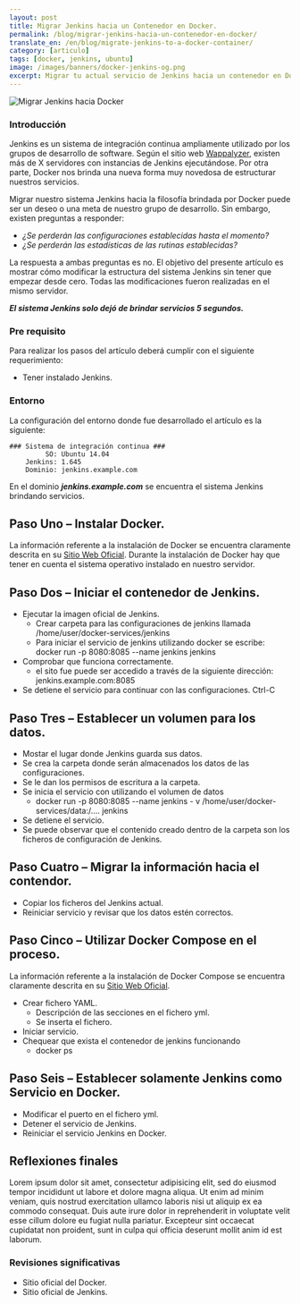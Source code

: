 ```yaml
---
layout: post
title: Migrar Jenkins hacia un Contenedor en Docker.
permalink: /blog/migrar-jenkins-hacia-un-contenedor-en-docker/
translate_en: /en/blog/migrate-jenkins-to-a-docker-container/
category: [articulo]
tags: [docker, jenkins, ubuntu]
image: /images/banners/docker-jenkins-og.png
excerpt: Migrar tu actual servicio de Jenkins hacia un contenedor en Docker es bien sencillo.
---
```


<img src="{{ site.baseurl }}/images/banners/jenkins-docker.png" title="Migrar Jenkins hacia Docker" name="Migrar Jenkins hacia Docker" />

### Introducción

Jenkins es un sistema de integración continua ampliamente utilizado por los grupos de desarrollo de software. Según el sitio web <a href="https://wappalyzer.com/">Wappalyzer</a>, existen más de X servidores con instancias de Jenkins ejecutándose. Por otra parte, Docker nos brinda una nueva forma muy novedosa de estructurar nuestros servicios.

Migrar nuestro sistema Jenkins hacia la filosofía brindada por Docker puede ser un deseo o una meta de nuestro grupo de desarrollo. Sin embargo, existen preguntas a responder: 

- _¿Se perderán las configuraciones establecidas hasta el momento?_
- _¿Se perderán las estadísticas de las rutinas establecidas?_

La respuesta a ambas preguntas es no. El objetivo del presente artículo es mostrar cómo modificar la estructura del sistema Jenkins sin tener que empezar desde cero. Todas las modificaciones fueron realizadas en el mismo servidor.

**_El sistema Jenkins solo dejó de brindar servicios 5 segundos._**

### Pre requisito

Para realizar los pasos del artículo deberá cumplir con el siguiente requerimiento:

- Tener instalado Jenkins.

### Entorno

La configuración del entorno donde fue desarrollado el artículo es la siguiente:

```
### Sistema de integración continua ###
         SO: Ubuntu 14.04
    Jenkins: 1.645
    Dominio: jenkins.example.com
```

En el dominio **_jenkins.example.com_** se encuentra el sistema Jenkins brindando servicios.

## Paso Uno – Instalar Docker.

La información referente a la instalación de Docker se encuentra claramente descrita en su <a href="https://docs.docker.com/engine/installation/ubuntulinux/">Sitio Web Oficial</a>. Durante la instalación de Docker hay que tener en cuenta el sistema operativo instalado en nuestro servidor.

## Paso Dos – Iniciar el contenedor de Jenkins.

- Ejecutar la imagen oficial de Jenkins.
    + Crear carpeta para las configuraciones de jenkins llamada /home/user/docker-services/jenkins
    + Para iniciar el servicio de jenkins utilizando docker se escribe: docker run -p 8080:8085 --name jenkins jenkins
- Comprobar que funciona correctamente.
    + el sito fue puede ser accedido a través de la siguiente dirección: jenkins.example.com:8085
- Se detiene el servicio para continuar con las configuraciones. Ctrl-C

## Paso Tres – Establecer un volumen para los datos.

- Mostar el lugar donde Jenkins guarda sus datos.
- Se crea la carpeta donde serán almacenados los datos de las configuraciones.
- Se le dan los permisos de escritura a la carpeta.
- Se inicia el servicio con utilizando el volumen de datos
    + docker run -p 8080:8085 --name jenkins - v /home/user/docker-services/data:/.... jenkins
- Se detiene el servicio.
- Se puede observar que el contenido creado dentro de la carpeta son los ficheros de configuración de Jenkins.

## Paso Cuatro – Migrar la información hacia el contendor.

- Copiar los ficheros del Jenkins actual.
- Reiniciar servicio y revisar que los datos estén correctos.

## Paso Cinco – Utilizar Docker Compose en el proceso.

La información referente a la instalación de Docker Compose se encuentra claramente descrita en su <a href="">Sitio Web Oficial</a>.

- Crear fichero YAML.
    + Descripción de las secciones en el fichero yml.
    + Se inserta el fichero.
- Iniciar servicio.
- Chequear que exista el contenedor de jenkins funcionando
    + docker ps

## Paso Seis – Establecer solamente Jenkins como Servicio en Docker.

- Modificar el puerto en el fichero yml.
- Detener el servicio de Jenkins.
- Reiniciar el servicio Jenkins en Docker.

## Reflexiones finales
Lorem ipsum dolor sit amet, consectetur adipisicing elit, sed do eiusmod
tempor incididunt ut labore et dolore magna aliqua. Ut enim ad minim veniam,
quis nostrud exercitation ullamco laboris nisi ut aliquip ex ea commodo
consequat. Duis aute irure dolor in reprehenderit in voluptate velit esse
cillum dolore eu fugiat nulla pariatur. Excepteur sint occaecat cupidatat non
proident, sunt in culpa qui officia deserunt mollit anim id est laborum.

### Revisiones significativas
- Sitio oficial del Docker.
- Sitio oficial de Jenkins.